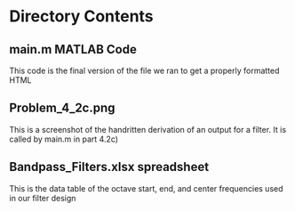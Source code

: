 # Directory Contents
## main.m MATLAB Code
This code is the final version of the file we ran to get a properly formatted HTML
## Problem_4_2c.png
This is a screenshot of the handritten derivation of an output for a filter. It is called by main.m in part 4.2c)
## Bandpass_Filters.xlsx spreadsheet
This is the data table of the octave start, end, and center frequencies used in our filter design
